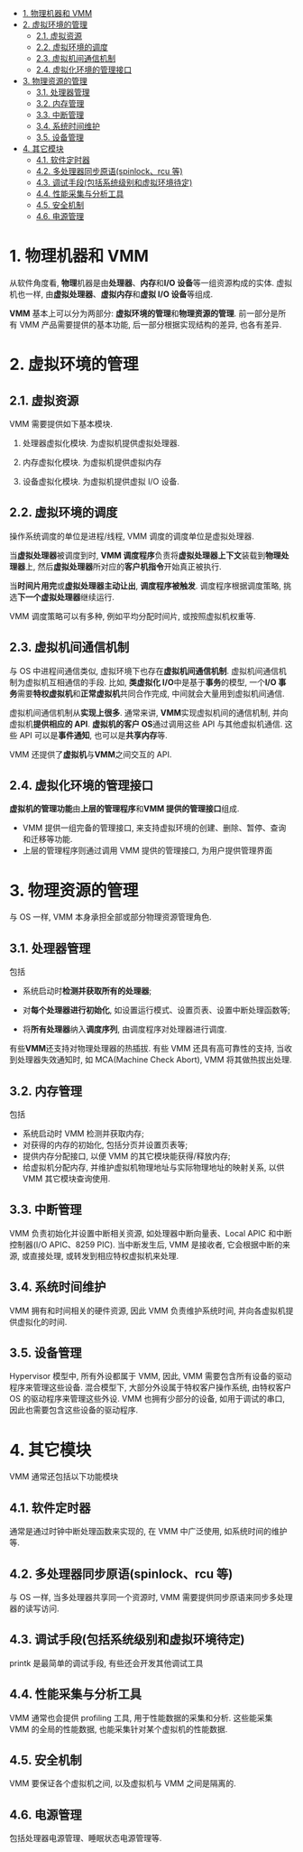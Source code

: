
<!-- @import "[TOC]" {cmd="toc" depthFrom=1 depthTo=6 orderedList=false} -->

<!-- code_chunk_output -->

- [1. 物理机器和 VMM](#1-物理机器和-vmm)
- [2. 虚拟环境的管理](#2-虚拟环境的管理)
  - [2.1. 虚拟资源](#21-虚拟资源)
  - [2.2. 虚拟环境的调度](#22-虚拟环境的调度)
  - [2.3. 虚拟机间通信机制](#23-虚拟机间通信机制)
  - [2.4. 虚拟化环境的管理接口](#24-虚拟化环境的管理接口)
- [3. 物理资源的管理](#3-物理资源的管理)
  - [3.1. 处理器管理](#31-处理器管理)
  - [3.2. 内存管理](#32-内存管理)
  - [3.3. 中断管理](#33-中断管理)
  - [3.4. 系统时间维护](#34-系统时间维护)
  - [3.5. 设备管理](#35-设备管理)
- [4. 其它模块](#4-其它模块)
  - [4.1. 软件定时器](#41-软件定时器)
  - [4.2. 多处理器同步原语(spinlock、rcu 等)](#42-多处理器同步原语spinlock-rcu-等)
  - [4.3. 调试手段(包括系统级别和虚拟环境待定)](#43-调试手段包括系统级别和虚拟环境待定)
  - [4.4. 性能采集与分析工具](#44-性能采集与分析工具)
  - [4.5. 安全机制](#45-安全机制)
  - [4.6. 电源管理](#46-电源管理)

<!-- /code_chunk_output -->

# 1. 物理机器和 VMM

从软件角度看, **物理**机器是由**处理器**、**内存**和**I/O 设备**等一组资源构成的实体. 虚拟机也一样, 由**虚拟处理器**、**虚拟内存**和**虚拟 I/O 设备**等组成.

**VMM** 基本上可以分为两部分: **虚拟环境的管理**和**物理资源的管理**. 前一部分是所有 VMM 产品需要提供的基本功能, 后一部分根据实现结构的差异, 也各有差异.

# 2. 虚拟环境的管理

## 2.1. 虚拟资源

VMM 需要提供如下基本模块.

1) 处理器虚拟化模块. 为虚拟机提供虚拟处理器.

2) 内存虚拟化模块. 为虚拟机提供虚拟内存

3) 设备虚拟化模块. 为虚拟机提供虚拟 I/O 设备.

## 2.2. 虚拟环境的调度

操作系统调度的单位是进程/线程, VMM 调度的调度单位是虚拟处理器.

当**虚拟处理器**被调度到时, **VMM 调度程序**负责将**虚拟处理器上下文**装载到**物理处理器**上, 然后**虚拟处理器**所对应的**客户机指令**开始真正被执行.

当**时间片用完**或**虚拟处理器主动让出**, **调度程序被触发**. 调度程序根据调度策略, 挑选**下一个虚拟处理器**继续运行.

VMM 调度策略可以有多种, 例如平均分配时间片, 或按照虚拟机权重等.

## 2.3. 虚拟机间通信机制

与 OS 中进程间通信类似, 虚拟环境下也存在**虚拟机间通信机制**. 虚拟机间通信机制为虚拟机互相通信的手段. 比如, **类虚拟化 I/O**中是基于**事务**的模型, 一个**I/O 事务**需要**特权虚拟机**和**正常虚拟机**共同合作完成, 中间就会大量用到虚拟机间通信.

虚拟机间通信机制从**实现上很多**. 通常来讲, **VMM**实现虚拟机间的通信机制, 并向虚拟机**提供相应的 API**. **虚拟机的客户 OS**通过调用这些 API 与其他虚拟机通信. 这些 API 可以是**事件通知**, 也可以是**共享内存**等.

VMM 还提供了**虚拟机**与**VMM**之间交互的 API.

## 2.4. 虚拟化环境的管理接口

**虚拟机的管理功能**由**上层的管理程序**和**VMM 提供的管理接口**组成.

- VMM 提供一组完备的管理接口, 来支持虚拟环境的创建、删除、暂停、查询和迁移等功能.
- 上层的管理程序则通过调用 VMM 提供的管理接口, 为用户提供管理界面

# 3. 物理资源的管理

与 OS 一样, VMM 本身承担全部或部分物理资源管理角色.

## 3.1. 处理器管理

包括

- 系统启动时**检测并获取所有的处理器**;

- 对**每个处理器进行初始化**, 如设置运行模式、设置页表、设置中断处理函数等;

- 将**所有处理器**纳入**调度序列**, 由调度程序对处理器进行调度.

有些**VMM**还支持对物理处理器的热插拔. 有些 VMM 还具有高可靠性的支持, 当收到处理器失效通知时, 如 MCA(Machine Check Abort), VMM 将其做热拔出处理.

## 3.2. 内存管理

包括

- 系统启动时 VMM 检测并获取内存;
- 对获得的内存的初始化, 包括分页并设置页表等;
- 提供内存分配接口, 以便 VMM 的其它模块能获得/释放内存;
- 给虚拟机分配内存, 并维护虚拟机物理地址与实际物理地址的映射关系, 以供 VMM 其它模块查询使用.

## 3.3. 中断管理

VMM 负责初始化并设置中断相关资源, 如处理器中断向量表、Local APIC 和中断控制器(I/O APIC、8259 PIC). 当中断发生后, VMM 是接收者, 它会根据中断的来源, 或直接处理, 或转发到相应特权虚拟机来处理.

## 3.4. 系统时间维护

VMM 拥有和时间相关的硬件资源, 因此 VMM 负责维护系统时间, 并向各虚拟机提供虚拟化的时间.

## 3.5. 设备管理

Hypervisor 模型中, 所有外设都属于 VMM, 因此, VMM 需要包含所有设备的驱动程序来管理这些设备. 混合模型下, 大部分外设属于特权客户操作系统, 由特权客户 OS 的驱动程序来管理这些外设. VMM 也拥有少部分的设备, 如用于调试的串口, 因此也需要包含这些设备的驱动程序.

# 4. 其它模块

VMM 通常还包括以下功能模块

## 4.1. 软件定时器

通常是通过时钟中断处理函数来实现的, 在 VMM 中广泛使用, 如系统时间的维护等.

## 4.2. 多处理器同步原语(spinlock、rcu 等)

与 OS 一样, 当多处理器共享同一个资源时, VMM 需要提供同步原语来同步多处理器的读写访问.

## 4.3. 调试手段(包括系统级别和虚拟环境待定)

printk 是最简单的调试手段, 有些还会开发其他调试工具

## 4.4. 性能采集与分析工具

VMM 通常也会提供 profiling 工具, 用于性能数据的采集和分析. 这些能采集 VMM 的全局的性能数据, 也能采集针对某个虚拟机的性能数据.

## 4.5. 安全机制

VMM 要保证各个虚拟机之间, 以及虚拟机与 VMM 之间是隔离的.

## 4.6. 电源管理

包括处理器电源管理、睡眠状态电源管理等.



